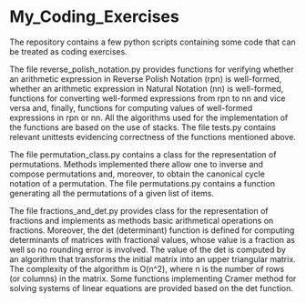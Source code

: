 # My_Coding_Exercises

The repository contains a few python scripts containing some code that can be treated as
coding exercises.

The file reverse_polish_notation.py provides functions for verifying whether an arithmetic expression in
Reverse Polish Notation (rpn) is well-formed, whether an arithmetic expression in Natural Notation (nn) is well-formed, 
functions for converting well-formed expressions from rpn to nn and vice versa and, finally, functions for computing 
values of well-formed expressions in rpn or nn. All the algorithms used for the implementation of the functions are 
based on the use of stacks. The file tests.py contains relevant unittests evidencing correctness of the functions 
mentioned above.

The file permutation_class.py contains a class for the representation of permutations. Methods implemented there allow
one to inverse and compose permutations and, moreover, to obtain the canonical cycle notation of a permutation. The file
permutations.py contains a function generating all the permutations of a given list of items.

The file fractions_and_det.py provides class for the representation of fractions and implements as methods basic 
arithmetical operations on fractions. Moreover, the det (determinant) function is defined for computing determinants of 
matrices with fractional values, whose value is a fraction as well so no rounding error is involved. The value of the
det is computed by an algorithm that transforms the initial matrix into an upper triangular matrix. The complexity of
the algorithm is O(n^2), where n is the number of rows (or columns) in the matrix.
Some functions implementing Cramer method for solving systems of linear equations are provided based on the det function.